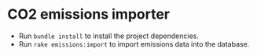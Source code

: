 # CO2 emissions importer

- Run `bundle install` to install the project dependencies.
- Run `rake emissions:import` to import emissions data into the database.

